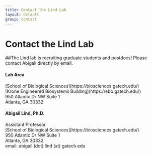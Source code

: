 ```yaml
---
title: Contact the Lind Lab
layout: default
group: contact
---
```


# Contact the Lind Lab

##The Lind lab is recruiting graduate students and postdocs! Please contact Abigail directly by email.

<div class="row">

<div class="col-md-4">

  <h4>Lab Area </h4>
  [School of Biological Sciences](https://biosciences.gatech.edu/)<br>
  [Krone Engineered Biosystems Building](https://ebb.gatech.edu/)<br>
  950 Atlantic Dr NW Suite 1 <br>
  Atlanta, GA 30332

</div>

<div class="col-md-4">

  <h4>Abigail Lind, Ph.D.</h4>
  Assistant Professor<br>
  [School of Biological Sciences](https://biosciences.gatech.edu/)<br>
  950 Atlantic Dr NW Suite 1<br>
  Atlanta, GA 30332<br>
  email: abigail (dot) lind (at) gatech.edu

</div>
